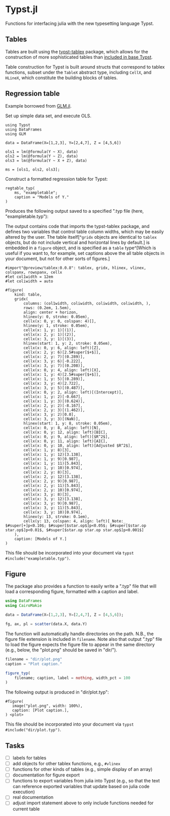 # Typst.jl
Functions for interfacing julia with the new typesetting language Typst.

## Tables

Tables are built using the [typst-tablex](https://github.com/PgBiel/typst-tablex) package, which allows for the construction of more sophisticated tables than [included in base Typst](https://typst.app/docs/reference/model/table/).

Table construction for Typst is built around structs that correspond to tablex functions, subset under the `TableX` abstract type, including `CellX`, and `HLineX`, which constitute the building blocks of tables.

## Regression table

Example borrowed from [GLM.jl](https://juliastats.org/GLM.jl/stable/examples/).

Set up simple data set, and execute OLS.

```{julia}
using Typst
using DataFrames
using GLM

data = DataFrame(X=[1,2,3], Y=[2,4,7], Z = [4,5,6])

ols1 = lm(@formula(Y ~ X), data)
ols2 = lm(@formula(Y ~ Z), data)
ols3 = lm(@formula(Y ~ X + Z), data)

ms = [ols1, ols2, ols3];
```

Construct a formatted regression table for Typst:

```{julia}
regtable_typ(
    ms, "exampletable";
    caption = "Models of Y."
)
```

Produces the following output saved to a specified ".typ file (here, "exampletable.typ"):

The output contains code that imports the typst-tablex package, and defines two variables that control table column widths, which may be easily altered by the user. The table itself[^`gridx` objects are identical to `tablex` objects, but do not include vertical and horizontal lines by default.] is embedded in a `figure` object, and is specified as a `table` type^[Which is useful if you want to, for example, set captions above the all table objects in your document, but not for other sorts of figures.]

```{typst}
#import"@preview/tablex:0.0.8": tablex, gridx, hlinex, vlinex, colspanx, rowspanx, cellx
#let col1width = 12em
#let coliwidth = auto

#figure( 
    kind: table, 
    gridx( 
        columns: (col1width, coliwidth, coliwidth, coliwidth, ), 
        rows: (0.2em, 1.5em), 
        align: center + horizon, 
        hlinex(y: 0, stroke: 0.05em), 
        cellx(x: 0, y: 0, colspan: 4)[], 
        hlinex(y: 1, stroke: 0.05em), 
        cellx(x: 1, y: 1)[(1)], 
        cellx(x: 2, y: 1)[(2)], 
        cellx(x: 3, y: 1)[(3)], 
        hlinex(start: 1, y: 2, stroke: 0.05em), 
        cellx(x: 0, y: 6, align: left)[Z], 
        cellx(x: 2, y: 6)[2.5#super[$+$]], 
        cellx(x: 2, y: 7)[(0.289)], 
        cellx(x: 3, y: 6)[-0.222], 
        cellx(x: 3, y: 7)[(0.208)], 
        cellx(x: 0, y: 4, align: left)[X], 
        cellx(x: 1, y: 4)[2.5#super[$+$]], 
        cellx(x: 1, y: 5)[(0.289)], 
        cellx(x: 3, y: 4)[2.722], 
        cellx(x: 3, y: 5)[(0.487)], 
        cellx(x: 0, y: 2, align: left)[(Intercept)], 
        cellx(x: 1, y: 2)[-0.667], 
        cellx(x: 1, y: 3)[(0.624)], 
        cellx(x: 2, y: 2)[-8.167], 
        cellx(x: 2, y: 3)[(1.462)], 
        cellx(x: 3, y: 2)[0.0], 
        cellx(x: 3, y: 3)[(NaN)], 
        hlinex(start: 1, y: 8, stroke: 0.05em), 
        cellx(x: 0, y: 8, align: left)[N], 
        cellx(x: 0, y: 12, align: left)[BIC], 
        cellx(x: 0, y: 9, align: left)[$R^2$], 
        cellx(x: 0, y: 11, align: left)[AIC], 
        cellx(x: 0, y: 10, align: left)[Adjusted $R^2$], 
        cellx(x: 1, y: 8)[3], 
        cellx(x: 1, y: 12)[3.138], 
        cellx(x: 1, y: 9)[0.987], 
        cellx(x: 1, y: 11)[5.843], 
        cellx(x: 1, y: 10)[0.974], 
        cellx(x: 2, y: 8)[3], 
        cellx(x: 2, y: 12)[3.138], 
        cellx(x: 2, y: 9)[0.987], 
        cellx(x: 2, y: 11)[5.843], 
        cellx(x: 2, y: 10)[0.974], 
        cellx(x: 3, y: 8)[3], 
        cellx(x: 3, y: 12)[3.138], 
        cellx(x: 3, y: 9)[0.987], 
        cellx(x: 3, y: 11)[5.843], 
        cellx(x: 3, y: 10)[0.974], 
        hlinex(y: 13, stroke: 0.1em), 
        cellx(y: 13, colspan: 4, align: left)[_Note:_ $#super[+]p<0.10$; $#super[$star.op$]p<0.05$; $#super[$star.op star.op$]p<0.01$, $#super[$star.op star.op star.op$]p<0.001$] 
    ), 
    caption: [Models of Y.]
)
```

This file should be incorporated into your document via `typst #include("exampletable.typ")`.

## Figure

The package also provides a function to easily write a ".typ" file that will load a corresponding figure, formatted with a caption and label.

```julia
using DataFrames
using CairoMakie

data = DataFrame(X=[1,2,3], Y=[2,4,7], Z = [4,5,6]);

fg, ax, pl = scatter(data.X, data.Y)
```

The function will automatically handle directories on the path. N.B., the figure file extension is included in `filename`. Note also that output ".typ" file to load the figure expects the figure file to appear in the same directory (e.g., below, the "plot.png" should be saved in "dir/").

```julia
filename = "dir/plot.png"
caption = "Plot caption."

figure_typ(
    filename; caption, label = nothing, width_pct = 100
)
```

The following output is produced in "dir/plot.typ":

```typst
#figure(
   image("plot.png", width: 100%),
   caption: [Plot caption.],
) <plot>
```

This file should be incorporated into your document via `typst #include("dir/plot.typ")`.

## Tasks

- [ ] labels for tables
- [ ] add objects for other tablex functions, e.g., `#vlinex`
- [ ] functions for other kinds of tables (e.g., simple display of an array)
- [ ] documentation for figure export
- [ ] functions to export variables from julia into Typst (e.g., so that the text can reference exported variables that update based on julia code execution)
- [ ] real documentation
- [ ] adjust import statement above to only include functions needed for current table
